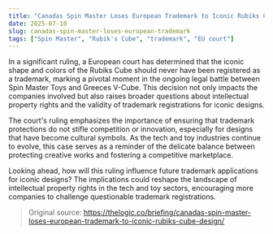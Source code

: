 ```yaml
---
title: "Canadas Spin Master Loses European Trademark to Iconic Rubiks Cube Design"
date: 2025-07-10
slug: canadas-spin-master-loses-european-trademark
tags: ["Spin Master", "Rubik's Cube", "trademark", "EU court"]
---
```

In a significant ruling, a European court has determined that the iconic shape and colors of the Rubiks Cube should never have been registered as a trademark, marking a pivotal moment in the ongoing legal battle between Spin Master Toys and Greeces V-Cube. This decision not only impacts the companies involved but also raises broader questions about intellectual property rights and the validity of trademark registrations for iconic designs.

The court's ruling emphasizes the importance of ensuring that trademark protections do not stifle competition or innovation, especially for designs that have become cultural symbols. As the tech and toy industries continue to evolve, this case serves as a reminder of the delicate balance between protecting creative works and fostering a competitive marketplace.

Looking ahead, how will this ruling influence future trademark applications for iconic designs? The implications could reshape the landscape of intellectual property rights in the tech and toy sectors, encouraging more companies to challenge questionable trademark registrations.

> Original source: https://thelogic.co/briefing/canadas-spin-master-loses-european-trademark-to-iconic-rubiks-cube-design/